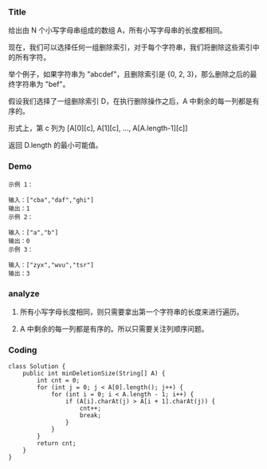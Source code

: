 ### Title
给出由 N 个小写字母串组成的数组 A，所有小写字母串的长度都相同。

现在，我们可以选择任何一组删除索引，对于每个字符串，我们将删除这些索引中的所有字符。

举个例子，如果字符串为 "abcdef"，且删除索引是 {0, 2, 3}，那么删除之后的最终字符串为 "bef"。

假设我们选择了一组删除索引 D，在执行删除操作之后，A 中剩余的每一列都是有序的。

形式上，第 c 列为 [A[0][c], A[1][c], ..., A[A.length-1][c]]

返回 D.length 的最小可能值。

### Demo

```
示例 1：

输入：["cba","daf","ghi"]
输出：1
示例 2：

输入：["a","b"]
输出：0
示例 3：

输入：["zyx","wvu","tsr"]
输出：3
```

### analyze

1. 所有小写字母长度相同，则只需要拿出第一个字符串的长度来进行遍历。

2. A 中剩余的每一列都是有序的。所以只需要关注列顺序问题。

### Coding
``` 
class Solution {
    public int minDeletionSize(String[] A) {
        int cnt = 0;
        for (int j = 0; j < A[0].length(); j++) {
            for (int i = 0; i < A.length - 1; i++) {
                if (A[i].charAt(j) > A[i + 1].charAt(j)) {
                    cnt++;
                    break;
                }
            }
        }
        return cnt;
    }
}
```